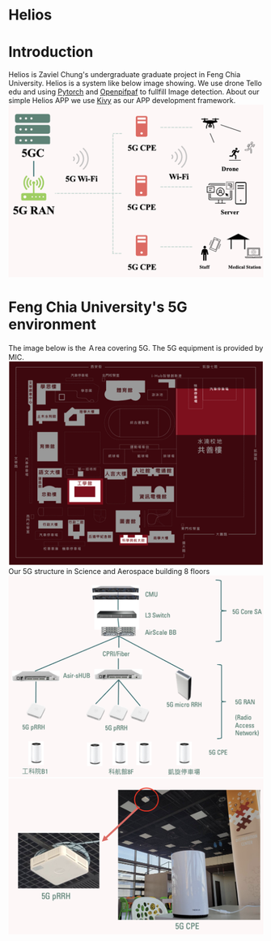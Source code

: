 # Helios
# Introduction
Helios is Zaviel Chung's undergraduate graduate project in Feng Chia University.
Helios is a system like below image showing. We use drone Tello edu and using [Pytorch](https://pytorch.org/) and [Openpifpaf]([https://pytorch.org/](https://openpifpaf.github.io/intro.html)) to fullfill Image detection. About our simple Helios APP we use [Kivy](https://kivy.org/) as our APP development framework. 
![Alt text](screenshot/Helios_Structure.png)
# Feng Chia University's 5G environment
The image below is the Ａrea covering 5G. The 5G equipment is provided by MIC.
![Alt text](screenshot/FCU_ZoneOf5G.png)
Our 5G structure in Science and Aerospace building 8 floors
![Alt text](screenshot/FCU_5G_Structure.png)
![Alt text](screenshot/SAB_8floors'_set.png)

